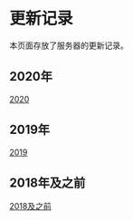 # 更新记录

本页面存放了服务器的更新记录。


## 2020年 
[2020](/zh-cn/changelogsgelogs/2020.md)

## 2019年 
[2019](/zh-cn/changelogsgelogs/2019.md)

## 2018年及之前 
[2018及之前](/zh-cn/changelogsgelogs/2018及之前.md)